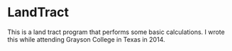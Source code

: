 # LandTract
This is a land tract program that performs some basic calculations. I wrote this while attending Grayson College in Texas in 2014.
